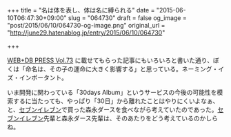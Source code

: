 +++
title = "名は体を表し、体は名に縛られる"
date = "2015-06-10T06:47:30+09:00"
slug = "064730"
draft = false
og_image = "post/2015/06/10/064730-og-image.png"
original_url = "http://june29.hatenablog.jp/entry/2015/06/10/064730"

+++

<p><a href="http://www.amazon.co.jp/dp/4774155071/" title="Amazon.co.jp： WEB+DB PRESS Vol.73: 設樂 洋爾, 白土 慧, はまちや2, 大和田 純, 松田 明, 後藤 大輔, ひろせ まさあき, 小林 篤, 近藤 宇智朗, まかまか般若波羅蜜, Mr. O, 川添 貴生, 重国 和宏, 柳澤 建太郎, 奥野 幹也, 佐藤 鉄平, 後藤 秀宣, mala, 中島 聡, 堤 智代, 森田 創, A-Listers, WEB+DB PRESS編集部: 本">WEB+DB PRESS Vol.73</a> に載せてもらった記事にもいろいろと書いた通り、ぼくは「命名は、その子の運命に大きく影響する」と思っている。ネーミング・イズ・インポータント。</p>

<p>いま開発に関わっている「30days Album」というサービスの今後の可能性を模索するに当たっても、やっぱり「30日」から離れたことはやりにくいよなぁ、と、<a class="keyword" href="http://d.hatena.ne.jp/keyword/%A5%BB%A5%D6%A5%F3%A5%A4%A5%EC%A5%D6%A5%F3">セブンイレブン</a>で買った森永ダースを食べながら考えていたのであった。<a class="keyword" href="http://d.hatena.ne.jp/keyword/%A5%BB%A5%D6%A5%F3%A5%A4%A5%EC%A5%D6%A5%F3">セブンイレブン</a>先輩と森永ダース先輩は、そのあたりをどう考えているのかしらね。</p>